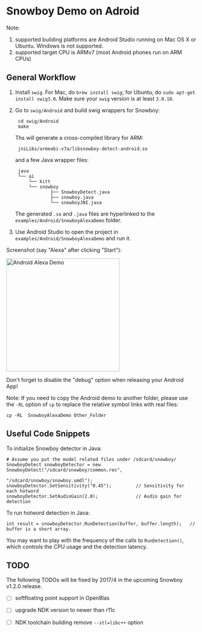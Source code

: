 # Snowboy Demo on Adroid

Note:

1. supported building platforms are Android Studio running on Mac OS X or Ubuntu. Windows is not supported.
2. supported target CPU is ARMv7 (most Android phones run on ARM CPUs)

## General Workflow

1. Install `swig`. For Mac, do `brew install swig`; for Ubuntu, do `sudo apt-get install swig3.0`. Make sure your `swig` version is at least `3.0.10`.

2. Go to `swig/Android` and build swig wrappers for Snowboy:

		cd swig/Android
		make

	Ths will generate a cross-compiled library for ARM:
	
		jniLibs/armeabi-v7a/libsnowboy-detect-android.so

	and a few Java wrapper files:
	
		java
		└── ai
		    └── kitt
			└── snowboy
		            ├── SnowboyDetect.java
		            ├── snowboy.java
		            └── snowboyJNI.java

	The generated `.so` and `.java` files are hyperlinked to the `examples/Android/SnowboyAlexaDemo` folder.

3. Use Android Studio to open the project in `examples/Android/SnowboyAlexaDemo` and run it.

Screenshot (say "Alexa" after clicking "Start"):

<img src="https://s3-us-west-2.amazonaws.com/kittai-cdn/Snowboy/SnowboyAlexaDemo-Andriod.jpeg" alt="Android Alexa Demo" width=300 />


Don't forget to disable the "debug" option when releasing your Android App!

Note: If you need to copy the Android demo to another folder, please use the `-RL` option of `cp` to replace the relative symbol links with real files:

	cp -RL  SnowboyAlexaDemo Other_Folder

## Useful Code Snippets


To initialize Snowboy detector in Java:

    # Assume you put the model related files under /sdcard/snowboy/
    SnowboyDetect snowboyDetector = new SnowboyDetect("/sdcard/snowboy/common.res",
                                                      "/sdcard/snowboy/snowboy.umdl");
    snowboyDetector.SetSensitivity("0.45");         // Sensitivity for each hotword
    snowboyDetector.SetAudioGain(2.0);              // Audio gain for detection

To run hotword detection in Java:

    int result = snowboyDetector.RunDetection(buffer, buffer.length);   // buffer is a short array.

You may want to play with the frequency of the calls to `RunDetection()`, which controls the CPU usage and the detection latency.


## TODO

The following TODOs will be fixed by 2017/4 in the upcoming Snowboy v1.2.0 release.

- [ ] softfloating point support in OpenBlas
- [ ] upgrade NDK version to newer than r11c
- [ ] NDK toolchain building remove `--stl=libc++` option


